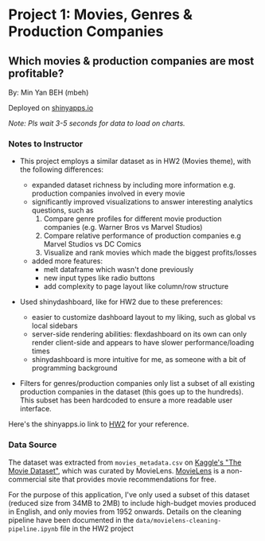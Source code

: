 # Project 1: Movies, Genres & Production Companies

## Which movies & production companies are most profitable?

By: Min Yan BEH (mbeh)

Deployed on [shinyapps.io](https://mbeh.shinyapps.io/project1/)

*Note: Pls wait 3-5 seconds for data to load on charts.*

### Notes to Instructor

* This project employs a similar dataset as in HW2 (Movies theme), with the following differences:
  * expanded dataset richness by including more information e.g. production companies involved in every movie
  * significantly improved visualizations to answer interesting analytics questions, such as
    1. Compare genre profiles for different movie production companies (e.g. Warner Bros vs Marvel Studios)
    2. Compare relative performance of production companies e.g Marvel Studios vs DC Comics
    3. Visualize and rank movies which made the biggest profits/losses
  * added more features:
    * melt dataframe which wasn't done previously
    * new input types like radio buttons
    * add complexity to page layout like column/row structure


* Used shinydashboard, like for HW2 due to these preferences:
  * easier to customize dashboard layout to my liking, such as global vs local sidebars
  * server-side rendering abilities: flexdashboard on its own can only render client-side and appears to have slower performance/loading times
  * shinydashboard is more intuitive for me, as someone with a bit of programming background

* Filters for genres/production companies only list a subset of all existing production companies in the dataset (this goes up to the hundreds). This subset has been hardcoded to ensure a more readable user interface.


Here's the shinyapps.io link to [HW2](https://mbeh.shinyapps.io/hw-2/) for your reference.

### Data Source

The dataset was extracted from `movies_metadata.csv` on [Kaggle's "The Movie Dataset"](https://www.kaggle.com/rounakbanik/the-movies-dataset), which was curated by MovieLens. [MovieLens](https://movielens.org) is a non-commercial site that provides movie recommendations for free.

For the purpose of this application, I've only used a subset of this dataset (reduced size from 34MB to 2MB) to include high-budget movies produced in English, and only movies from 1952 onwards. Details on the cleaning pipeline have been documented in the `data/movielens-cleaning-pipeline.ipynb` file in the HW2 project